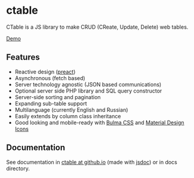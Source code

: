 # ctable

CTable is a JS library to make CRUD (CReate, Update, Delete) web tables. 

[Demo](http://geochemland.ru/ctable/)

## Features

* Reactive design ([preact](https://preactjs.com/))
* Asynchronous (fetch based)
* Server technology agnostic (JSON based communications)
* Optional server side PHP library and SQL query constructor
* Server-side sorting and pagination
* Expanding sub-table support
* Multilanguage (currently English and Russian)
* Easily extends by column class inheritance
* Good looking and mobile-ready with [Bulma CSS](http://bulma.io) and [Material Design Icons](https://github.com/google/material-design-icons)

## Documentation

See documentation in [ctable at github.io](https://f0ma.github.io/ctable/index.html) (made with [jsdoc](https://jsdoc.app/)) or in docs directory.


